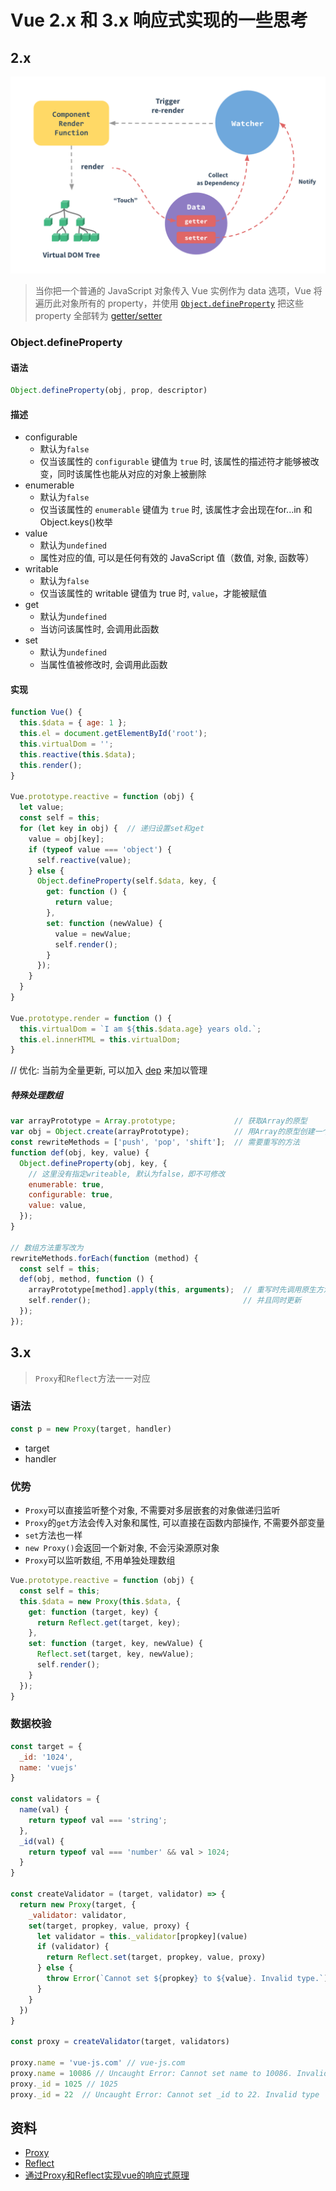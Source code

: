 # Vue 2.x 和 3.x 响应式实现的一些思考

## 2.x

![](../imgs/vue-2.x.png)
> 当你把一个普通的 JavaScript 对象传入 Vue 实例作为 data 选项，Vue 将遍历此对象所有的 property，并使用 [`Object.defineProperty`](https://developer.mozilla.org/zh-CN/docs/Web/JavaScript/Reference/Global_Objects/Object/defineProperty) 把这些 property 全部转为 [getter/setter](https://developer.mozilla.org/zh-CN/docs/Web/JavaScript/Guide/Working_with_Objects#%E5%AE%9A%E4%B9%89_getters_%E4%B8%8E_setters)

### Object.defineProperty

#### 语法

```javascript
Object.defineProperty(obj, prop, descriptor)
```

#### 描述

- configurable
    - 默认为`false`
    - 仅当该属性的 `configurable` 键值为 `true` 时, 该属性的描述符才能够被改变，同时该属性也能从对应的对象上被删除
- enumerable
    - 默认为`false`
    - 仅当该属性的 `enumerable` 键值为 `true` 时, 该属性才会出现在for...in 和 Object.keys()枚举
- value
    - 默认为`undefined`
    - 属性对应的值, 可以是任何有效的 JavaScript 值（数值, 对象, 函数等）
- writable
    - 默认为`false`
    - 仅当该属性的 writable 键值为 true 时, `value`，才能被赋值
- get
    - 默认为`undefined`
    - 当访问该属性时, 会调用此函数
- set
    - 默认为`undefined`
    - 当属性值被修改时, 会调用此函数

#### 实现

```javascript
function Vue() {
  this.$data = { age: 1 };
  this.el = document.getElementById('root');
  this.virtualDom = '';
  this.reactive(this.$data);
  this.render();
}

Vue.prototype.reactive = function (obj) {
  let value;
  const self = this;
  for (let key in obj) {  // 递归设置set和get
    value = obj[key];
    if (typeof value === 'object') {
      self.reactive(value);
    } else {
      Object.defineProperty(self.$data, key, {
        get: function () {
          return value;
        },
        set: function (newValue) {
          value = newValue;
          self.render();
        }
      });
    }
  }
}

Vue.prototype.render = function () {
  this.virtualDom = `I am ${this.$data.age} years old.`;
  this.el.innerHTML = this.virtualDom;
}
```

// 优化: 当前为全量更新, 可以加入 [dep](https://github.com/vuejs/vue/blob/dev/src/core/observer/dep.js) 来加以管理

##### 特殊处理数组

```javascript
var arrayPrototype = Array.prototype;             // 获取Array的原型
var obj = Object.create(arrayPrototype);          // 用Array的原型创建一个新对象，obj.__proto__ === arrayPrototype，免得污染原生Array;
const rewriteMethods = ['push', 'pop', 'shift'];  // 需要重写的方法
function def(obj, key, value) {
  Object.defineProperty(obj, key, {
    // 这里没有指定writeable, 默认为false，即不可修改
    enumerable: true,
    configurable: true,
    value: value,
  });
}

// 数组方法重写改为
rewriteMethods.forEach(function (method) {
  const self = this;
  def(obj, method, function () {
    arrayPrototype[method].apply(this, arguments);  // 重写时先调用原生方法
    self.render();                                  // 并且同时更新
  });
});
```

## 3.x

> `Proxy`和`Reflect`方法一一对应

### 语法

```javascript
const p = new Proxy(target, handler)
```

- target
- handler

###                  

### 优势

- `Proxy`可以直接监听整个对象, 不需要对多层嵌套的对象做递归监听
- `Proxy`的`get`方法会传入对象和属性, 可以直接在函数内部操作, 不需要外部变量
- `set`方法也一样
- `new Proxy()`会返回一个新对象, 不会污染源原对象
- `Proxy`可以监听数组, 不用单独处理数组

```javascript
Vue.prototype.reactive = function (obj) {
  const self = this;
  this.$data = new Proxy(this.$data, {
    get: function (target, key) {
      return Reflect.get(target, key);
    },
    set: function (target, key, newValue) {
      Reflect.set(target, key, newValue);
      self.render();
    }
  });
}
```

### 数据校验

```javascript
const target = {
  _id: '1024',
  name: 'vuejs'
}

const validators = {
  name(val) {
    return typeof val === 'string';
  },
  _id(val) {
    return typeof val === 'number' && val > 1024;
  }
}

const createValidator = (target, validator) => {
  return new Proxy(target, {
    _validator: validator,
    set(target, propkey, value, proxy) {
      let validator = this._validator[propkey](value)
      if (validator) {
        return Reflect.set(target, propkey, value, proxy)
      } else {
        throw Error(`Cannot set ${propkey} to ${value}. Invalid type.`)
      }
    }
  })
}

const proxy = createValidator(target, validators)

proxy.name = 'vue-js.com' // vue-js.com
proxy.name = 10086 // Uncaught Error: Cannot set name to 10086. Invalid type.
proxy._id = 1025 // 1025
proxy._id = 22  // Uncaught Error: Cannot set _id to 22. Invalid type
```

## 资料

- [Proxy](https://developer.mozilla.org/zh-CN/docs/Web/JavaScript/Reference/Global_Objects/Proxy)
- [Reflect](https://developer.mozilla.org/zh-CN/docs/Web/JavaScript/Reference/Global_Objects/Reflect)
- [通过Proxy和Reflect实现vue的响应式原理](https://segmentfault.com/a/1190000041102614)
